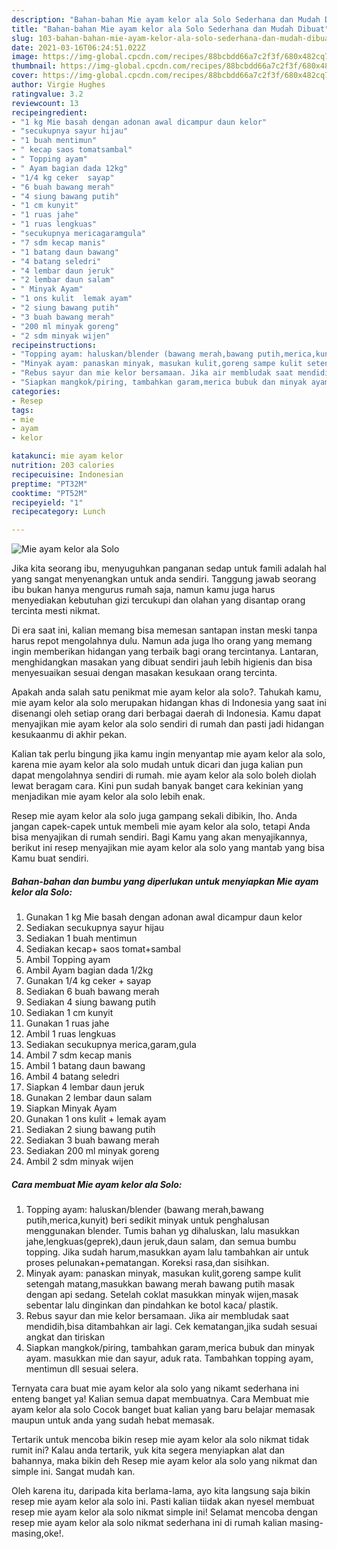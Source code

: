 ```yaml
---
description: "Bahan-bahan Mie ayam kelor ala Solo Sederhana dan Mudah Dibuat"
title: "Bahan-bahan Mie ayam kelor ala Solo Sederhana dan Mudah Dibuat"
slug: 103-bahan-bahan-mie-ayam-kelor-ala-solo-sederhana-dan-mudah-dibuat
date: 2021-03-16T06:24:51.022Z
image: https://img-global.cpcdn.com/recipes/88bcbdd66a7c2f3f/680x482cq70/mie-ayam-kelor-ala-solo-foto-resep-utama.jpg
thumbnail: https://img-global.cpcdn.com/recipes/88bcbdd66a7c2f3f/680x482cq70/mie-ayam-kelor-ala-solo-foto-resep-utama.jpg
cover: https://img-global.cpcdn.com/recipes/88bcbdd66a7c2f3f/680x482cq70/mie-ayam-kelor-ala-solo-foto-resep-utama.jpg
author: Virgie Hughes
ratingvalue: 3.2
reviewcount: 13
recipeingredient:
- "1 kg Mie basah dengan adonan awal dicampur daun kelor"
- "secukupnya sayur hijau"
- "1 buah mentimun"
- " kecap saos tomatsambal"
- " Topping ayam"
- " Ayam bagian dada 12kg"
- "1/4 kg ceker  sayap"
- "6 buah bawang merah"
- "4 siung bawang putih"
- "1 cm kunyit"
- "1 ruas jahe"
- "1 ruas lengkuas"
- "secukupnya mericagaramgula"
- "7 sdm kecap manis"
- "1 batang daun bawang"
- "4 batang seledri"
- "4 lembar daun jeruk"
- "2 lembar daun salam"
- " Minyak Ayam"
- "1 ons kulit  lemak ayam"
- "2 siung bawang putih"
- "3 buah bawang merah"
- "200 ml minyak goreng"
- "2 sdm minyak wijen"
recipeinstructions:
- "Topping ayam: haluskan/blender (bawang merah,bawang putih,merica,kunyit) beri sedikit minyak untuk penghalusan menggunakan blender. Tumis bahan yg dihaluskan, lalu masukkan jahe,lengkuas(geprek),daun jeruk,daun salam, dan semua bumbu topping. Jika sudah harum,masukkan ayam lalu tambahkan air untuk proses pelunakan+pematangan. Koreksi rasa,dan sisihkan."
- "Minyak ayam: panaskan minyak, masukan kulit,goreng sampe kulit setengah matang,masukkan bawang merah bawang putih masak dengan api sedang. Setelah coklat masukkan minyak wijen,masak sebentar lalu dinginkan dan pindahkan ke botol kaca/ plastik."
- "Rebus sayur dan mie kelor bersamaan. Jika air membludak saat mendidih,bisa ditambahkan air lagi. Cek kematangan,jika sudah sesuai angkat dan tiriskan"
- "Siapkan mangkok/piring, tambahkan garam,merica bubuk dan minyak ayam. masukkan mie dan sayur, aduk rata. Tambahkan topping ayam, mentimun dll sesuai selera."
categories:
- Resep
tags:
- mie
- ayam
- kelor

katakunci: mie ayam kelor 
nutrition: 203 calories
recipecuisine: Indonesian
preptime: "PT32M"
cooktime: "PT52M"
recipeyield: "1"
recipecategory: Lunch

---
```



![Mie ayam kelor ala Solo](https://img-global.cpcdn.com/recipes/88bcbdd66a7c2f3f/680x482cq70/mie-ayam-kelor-ala-solo-foto-resep-utama.jpg)

Jika kita seorang ibu, menyuguhkan panganan sedap untuk famili adalah hal yang sangat menyenangkan untuk anda sendiri. Tanggung jawab seorang ibu bukan hanya mengurus rumah saja, namun kamu juga harus menyediakan kebutuhan gizi tercukupi dan olahan yang disantap orang tercinta mesti nikmat.

Di era  saat ini, kalian memang bisa memesan santapan instan meski tanpa harus repot mengolahnya dulu. Namun ada juga lho orang yang memang ingin memberikan hidangan yang terbaik bagi orang tercintanya. Lantaran, menghidangkan masakan yang dibuat sendiri jauh lebih higienis dan bisa menyesuaikan sesuai dengan masakan kesukaan orang tercinta. 



Apakah anda salah satu penikmat mie ayam kelor ala solo?. Tahukah kamu, mie ayam kelor ala solo merupakan hidangan khas di Indonesia yang saat ini disenangi oleh setiap orang dari berbagai daerah di Indonesia. Kamu dapat menyajikan mie ayam kelor ala solo sendiri di rumah dan pasti jadi hidangan kesukaanmu di akhir pekan.

Kalian tak perlu bingung jika kamu ingin menyantap mie ayam kelor ala solo, karena mie ayam kelor ala solo mudah untuk dicari dan juga kalian pun dapat mengolahnya sendiri di rumah. mie ayam kelor ala solo boleh diolah lewat beragam cara. Kini pun sudah banyak banget cara kekinian yang menjadikan mie ayam kelor ala solo lebih enak.

Resep mie ayam kelor ala solo juga gampang sekali dibikin, lho. Anda jangan capek-capek untuk membeli mie ayam kelor ala solo, tetapi Anda bisa menyajikan di rumah sendiri. Bagi Kamu yang akan menyajikannya, berikut ini resep menyajikan mie ayam kelor ala solo yang mantab yang bisa Kamu buat sendiri.

<!--inarticleads1-->

##### Bahan-bahan dan bumbu yang diperlukan untuk menyiapkan Mie ayam kelor ala Solo:

1. Gunakan 1 kg Mie basah dengan adonan awal dicampur daun kelor
1. Sediakan secukupnya sayur hijau
1. Sediakan 1 buah mentimun
1. Sediakan  kecap+ saos tomat+sambal
1. Ambil  Topping ayam
1. Ambil  Ayam bagian dada 1/2kg
1. Gunakan 1/4 kg ceker + sayap
1. Sediakan 6 buah bawang merah
1. Sediakan 4 siung bawang putih
1. Sediakan 1 cm kunyit
1. Gunakan 1 ruas jahe
1. Ambil 1 ruas lengkuas
1. Sediakan secukupnya merica,garam,gula
1. Ambil 7 sdm kecap manis
1. Ambil 1 batang daun bawang
1. Ambil 4 batang seledri
1. Siapkan 4 lembar daun jeruk
1. Gunakan 2 lembar daun salam
1. Siapkan  Minyak Ayam
1. Gunakan 1 ons kulit + lemak ayam
1. Sediakan 2 siung bawang putih
1. Sediakan 3 buah bawang merah
1. Sediakan 200 ml minyak goreng
1. Ambil 2 sdm minyak wijen




<!--inarticleads2-->

##### Cara membuat Mie ayam kelor ala Solo:

1. Topping ayam: haluskan/blender (bawang merah,bawang putih,merica,kunyit) beri sedikit minyak untuk penghalusan menggunakan blender. Tumis bahan yg dihaluskan, lalu masukkan jahe,lengkuas(geprek),daun jeruk,daun salam, dan semua bumbu topping. Jika sudah harum,masukkan ayam lalu tambahkan air untuk proses pelunakan+pematangan. Koreksi rasa,dan sisihkan.
1. Minyak ayam: panaskan minyak, masukan kulit,goreng sampe kulit setengah matang,masukkan bawang merah bawang putih masak dengan api sedang. Setelah coklat masukkan minyak wijen,masak sebentar lalu dinginkan dan pindahkan ke botol kaca/ plastik.
1. Rebus sayur dan mie kelor bersamaan. Jika air membludak saat mendidih,bisa ditambahkan air lagi. Cek kematangan,jika sudah sesuai angkat dan tiriskan
1. Siapkan mangkok/piring, tambahkan garam,merica bubuk dan minyak ayam. masukkan mie dan sayur, aduk rata. Tambahkan topping ayam, mentimun dll sesuai selera.




Ternyata cara buat mie ayam kelor ala solo yang nikamt sederhana ini enteng banget ya! Kalian semua dapat membuatnya. Cara Membuat mie ayam kelor ala solo Cocok banget buat kalian yang baru belajar memasak maupun untuk anda yang sudah hebat memasak.

Tertarik untuk mencoba bikin resep mie ayam kelor ala solo nikmat tidak rumit ini? Kalau anda tertarik, yuk kita segera menyiapkan alat dan bahannya, maka bikin deh Resep mie ayam kelor ala solo yang nikmat dan simple ini. Sangat mudah kan. 

Oleh karena itu, daripada kita berlama-lama, ayo kita langsung saja bikin resep mie ayam kelor ala solo ini. Pasti kalian tiidak akan nyesel membuat resep mie ayam kelor ala solo nikmat simple ini! Selamat mencoba dengan resep mie ayam kelor ala solo nikmat sederhana ini di rumah kalian masing-masing,oke!.

